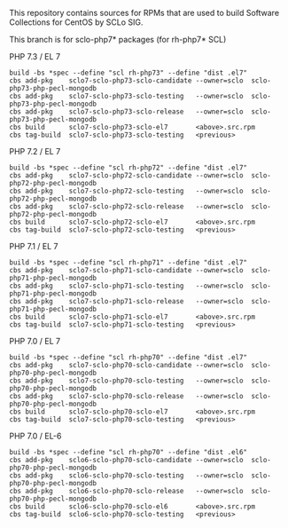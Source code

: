 This repository contains sources for RPMs that are used
to build Software Collections for CentOS by SCLo SIG.

This branch is for sclo-php7* packages (for rh-php7* SCL)


PHP 7.3 / EL 7

    build -bs *spec --define "scl rh-php73" --define "dist .el7"
    cbs add-pkg    sclo7-sclo-php73-sclo-candidate --owner=sclo  sclo-php73-php-pecl-mongodb
    cbs add-pkg    sclo7-sclo-php73-sclo-testing   --owner=sclo  sclo-php73-php-pecl-mongodb
    cbs add-pkg    sclo7-sclo-php73-sclo-release   --owner=sclo  sclo-php73-php-pecl-mongodb
    cbs build      sclo7-sclo-php73-sclo-el7       <above>.src.rpm
    cbs tag-build  sclo7-sclo-php73-sclo-testing   <previous>

PHP 7.2 / EL 7

    build -bs *spec --define "scl rh-php72" --define "dist .el7"
    cbs add-pkg    sclo7-sclo-php72-sclo-candidate --owner=sclo  sclo-php72-php-pecl-mongodb
    cbs add-pkg    sclo7-sclo-php72-sclo-testing   --owner=sclo  sclo-php72-php-pecl-mongodb
    cbs add-pkg    sclo7-sclo-php72-sclo-release   --owner=sclo  sclo-php72-php-pecl-mongodb
    cbs build      sclo7-sclo-php72-sclo-el7       <above>.src.rpm
    cbs tag-build  sclo7-sclo-php72-sclo-testing   <previous>

PHP 7.1 / EL 7

    build -bs *spec --define "scl rh-php71" --define "dist .el7"
    cbs add-pkg    sclo7-sclo-php71-sclo-candidate --owner=sclo  sclo-php71-php-pecl-mongodb
    cbs add-pkg    sclo7-sclo-php71-sclo-testing   --owner=sclo  sclo-php71-php-pecl-mongodb
    cbs add-pkg    sclo7-sclo-php71-sclo-release   --owner=sclo  sclo-php71-php-pecl-mongodb
    cbs build      sclo7-sclo-php71-sclo-el7       <above>.src.rpm
    cbs tag-build  sclo7-sclo-php71-sclo-testing   <previous>

PHP 7.0 / EL 7

    build -bs *spec --define "scl rh-php70" --define "dist .el7"
    cbs add-pkg    sclo7-sclo-php70-sclo-candidate --owner=sclo  sclo-php70-php-pecl-mongodb
    cbs add-pkg    sclo7-sclo-php70-sclo-testing   --owner=sclo  sclo-php70-php-pecl-mongodb
    cbs add-pkg    sclo7-sclo-php70-sclo-release   --owner=sclo  sclo-php70-php-pecl-mongodb
    cbs build      sclo7-sclo-php70-sclo-el7       <above>.src.rpm
    cbs tag-build  sclo7-sclo-php70-sclo-testing   <previous>

PHP 7.0 / EL-6

    build -bs *spec --define "scl rh-php70" --define "dist .el6"
    cbs add-pkg    sclo6-sclo-php70-sclo-candidate --owner=sclo  sclo-php70-php-pecl-mongodb
    cbs add-pkg    sclo6-sclo-php70-sclo-testing   --owner=sclo  sclo-php70-php-pecl-mongodb
    cbs add-pkg    sclo6-sclo-php70-sclo-release   --owner=sclo  sclo-php70-php-pecl-mongodb
    cbs build      sclo6-sclo-php70-sclo-el6       <above>.src.rpm
    cbs tag-build  sclo6-sclo-php70-sclo-testing   <previous>

